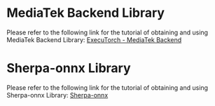 # MediaTek Backend Library
Please refer to the following link for the tutorial of obtaining and using MediaTek Backend Library:
[ExecuTorch - MediaTek Backend](https://github.com/pytorch/executorch/tree/b92c5b40ce1148c48834cd6b02313afb4b1f31c6/backends/mediatek)

# Sherpa-onnx Library
Please refer to the following link for the tutorial of obtaining and using Sherpa-onnx Library:
[Sherpa-onnx](https://k2-fsa.github.io/sherpa/onnx/android/build-sherpa-onnx.html)
